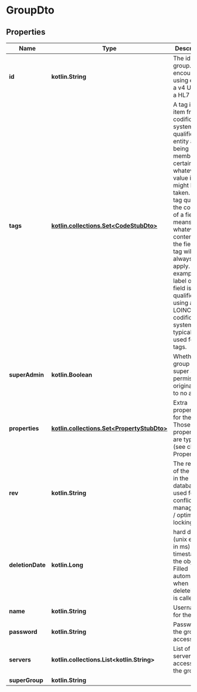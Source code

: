 
# GroupDto

## Properties
Name | Type | Description | Notes
------------ | ------------- | ------------- | -------------
**id** | **kotlin.String** | The id of the group. We encourage using either a v4 UUID or a HL7 Id. |
**tags** | [**kotlin.collections.Set&lt;CodeStubDto&gt;**](CodeStubDto.md) | A tag is an item from a codification system that qualifies an entity as being member of a certain class, whatever the value it might have taken. If the tag qualifies the content of a field, it means that whatever the content of the field, the tag will always apply. For example, the label of a field is qualified using a tag. LOINC is a codification system typically used for tags. |
**superAdmin** | **kotlin.Boolean** | Whether the group has a super admin permission, originally set to no access. |
**properties** | [**kotlin.collections.Set&lt;PropertyStubDto&gt;**](PropertyStubDto.md) | Extra properties for the user. Those properties are typed (see class Property) |
**rev** | **kotlin.String** | The revision of the group in the database, used for conflict management / optimistic locking. |  [optional]
**deletionDate** | **kotlin.Long** | hard delete (unix epoch in ms) timestamp of the object. Filled automatically when deletePatient is called. |  [optional]
**name** | **kotlin.String** | Username for the group |  [optional]
**password** | **kotlin.String** | Password for the group access |  [optional]
**servers** | **kotlin.collections.List&lt;kotlin.String&gt;** | List of servers accessible to the group |  [optional]
**superGroup** | **kotlin.String** |  |  [optional]

